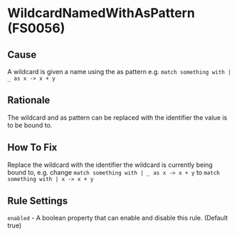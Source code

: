 # WildcardNamedWithAsPattern (FS0056)

## Cause

A wildcard is given a name using the as pattern e.g. `match something with | _ as x -> x + y`

## Rationale

The wildcard and as pattern can be replaced with the identifier the value is to be bound to.

## How To Fix

Replace the wildcard with the identifier the wildcard is currently being bound to, e.g. change `match something with | _ as x -> x + y` to `match something with | x -> x + y`

## Rule Settings

`enabled` - A boolean property that can enable and disable this rule. (Default true)
